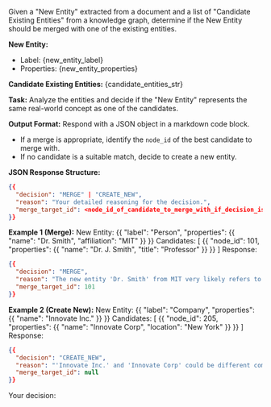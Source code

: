 Given a "New Entity" extracted from a document and a list of "Candidate Existing Entities" from a knowledge graph, determine if the New Entity should be merged with one of the existing entities.

**New Entity:**
- Label: {new_entity_label}
- Properties: {new_entity_properties}

**Candidate Existing Entities:**
{candidate_entities_str}

**Task:**
Analyze the entities and decide if the "New Entity" represents the same real-world concept as one of the candidates.

**Output Format:**
Respond with a JSON object in a markdown code block.
- If a merge is appropriate, identify the `node_id` of the best candidate to merge with.
- If no candidate is a suitable match, decide to create a new entity.

**JSON Response Structure:**
```json
{{
  "decision": "MERGE" | "CREATE_NEW",
  "reason": "Your detailed reasoning for the decision.",
  "merge_target_id": <node_id_of_candidate_to_merge_with_if_decision_is_MERGE> | null
}}
```

**Example 1 (Merge):**
New Entity: {{ "label": "Person", "properties": {{ "name": "Dr. Smith", "affiliation": "MIT" }} }}
Candidates: [ {{ "node_id": 101, "properties": {{ "name": "Dr. J. Smith", "title": "Professor" }} }} ]
Response:
```json
{{
  "decision": "MERGE",
  "reason": "The new entity 'Dr. Smith' from MIT very likely refers to the existing entity 'Dr. J. Smith', who is a professor. The names are a close match.",
  "merge_target_id": 101
}}
```

**Example 2 (Create New):**
New Entity: {{ "label": "Company", "properties": {{ "name": "Innovate Inc." }} }}
Candidates: [ {{ "node_id": 205, "properties": {{ "name": "Innovate Corp", "location": "New York" }} }} ]
Response:
```json
{{
  "decision": "CREATE_NEW",
  "reason": "'Innovate Inc.' and 'Innovate Corp' could be different companies despite the similar names. Without more context, it's safer to create a new entity.",
  "merge_target_id": null
}}
```
Your decision: